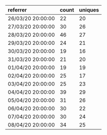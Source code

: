 | referrer          | count | uniques |
| :---------------- | :---- | :------ |
| 26/03/20 20:00:00 | 22    | 20      |
| 27/03/20 20:00:00 | 30    | 26      |
| 28/03/20 20:00:00 | 46    | 27      |
| 29/03/20 20:00:00 | 24    | 21      |
| 30/03/20 20:00:00 | 19    | 16      |
| 31/03/20 20:00:00 | 21    | 20      |
| 01/04/20 20:00:00 | 19    | 19      |
| 02/04/20 20:00:00 | 25    | 17      |
| 03/04/20 20:00:00 | 25    | 23      |
| 04/04/20 20:00:00 | 39    | 29      |
| 05/04/20 20:00:00 | 31    | 26      |
| 06/04/20 20:00:00 | 30    | 22      |
| 07/04/20 20:00:00 | 30    | 24      |
| 08/04/20 20:00:00 | 34    | 25      |